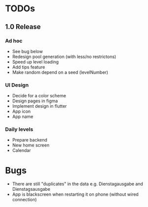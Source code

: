 # TODOs    
## 1.0 Release
### Ad hoc
- See bug below
- Redesign pool generation (with less/no restrictons)
- Speed up level loading
- Add tips feature
- Make random depend on a seed (levelNumber)

### UI Design
- Decide for a color scheme
- Design pages in figma
- Implement design in flutter
- App icon
- App name

### Daily levels
- Prepare backend
- New home screen
- Calendar


# Bugs
- There are still "duplicates" in the data e.g. Dienstagausgabe and Dienstagsausgabe
- App is blackscreen when restarting it on phone (without wired connection)
